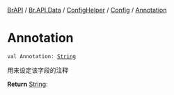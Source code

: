 [BrAPI](../../../index.md) / [Br.API.Data](../../index.md) / [ConfigHelper](../index.md) / [Config](index.md) / [Annotation](./-annotation.md)

# Annotation

`val Annotation: `[`String`](https://kotlinlang.org/api/latest/jvm/stdlib/kotlin/-string/index.html)

用来设定该字段的注释

**Return**
[String](https://kotlinlang.org/api/latest/jvm/stdlib/kotlin/-string/index.html):

